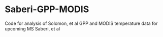 # Saberi-GPP-MODIS
Code for analysis of Solomon, et al GPP and MODIS temperature data for upcoming MS Saberi, et al
